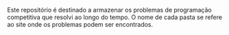 Este repositório é destinado a armazenar os problemas de programação competitiva que resolvi ao longo do tempo. O nome de cada pasta se refere ao site onde os problemas podem ser encontrados.
